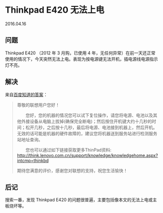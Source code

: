 Thinkpad E420 无法上电
======================

2016.04.16

## 问题
Thinkpad E420 （2012 年 3 月购，已使用 4 年，无任何异常）在前一天还正常使用的情况下，今天突然无法上电。表现为按电源键无法开机，插电源线电源指示灯不亮。

## 解决
来自[百度知道的答案](http://zhidao.baidu.com/link?url=WmCP1A0BOusb7kqh8Fg7J4srGz3UoYKFMJV9hWBLVgL9fP8hNK_rQPlNGdCberM6x05WxidAcFDPD41J_d5vPMHQz2h7-ZAi2R8Put2wTDC)：

> 尊敬的联想用户您好！
>
>　　您好，您的机器的情况您可以试下复位操作，请您将电源、电池以及其他外接设备从电脑上拔掉(确保完全断电)；然后按住开机键大约十几秒的时间；松开几秒，之后按十几秒，最后将电源、电池接到机器上，然后开机。无效的话可能是机器的硬件故障的，建议您将机器送到服务站进行检测服务站地址查询。
>
>　　您也可以通过如下链接获取更多ThinPad资料: http://think.lenovo.com.cn/support/knowledge/knowledgehome.aspx?intcmp=thinkbd
>
>    期待您满意的评价，感谢您对联想的支持，祝您生活愉快！  

## 后记
搜索一番，发现 Thinkpad E420 的问题很普遍，主要包括像本文的无法上电或主板烧坏等。
